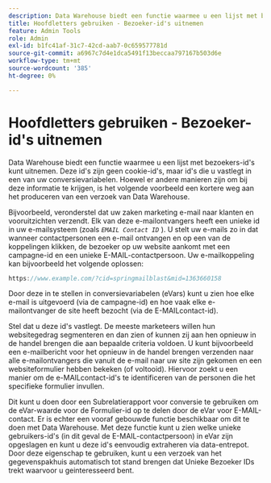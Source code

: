 ```yaml
---
description: Data Warehouse biedt een functie waarmee u een lijst met bezoekers-id's kunt uitnemen. Deze id's zijn geen cookie-id's, maar id's die u vastlegt in een van uw conversievariabelen. Hoewel er andere manieren zijn om bij deze informatie te krijgen, is het volgende voorbeeld een kortere weg aan het produceren van een verzoek van Data Warehouse.
title: Hoofdletters gebruiken - Bezoeker-id's uitnemen
feature: Admin Tools
role: Admin
exl-id: b1fc41af-31c7-42cd-aab7-0c659577781d
source-git-commit: a6967c7d4e1dca5491f13beccaa797167b503d6e
workflow-type: tm+mt
source-wordcount: '385'
ht-degree: 0%

---
```


# Hoofdletters gebruiken - Bezoeker-id&#39;s uitnemen

Data Warehouse biedt een functie waarmee u een lijst met bezoekers-id&#39;s kunt uitnemen. Deze id&#39;s zijn geen cookie-id&#39;s, maar id&#39;s die u vastlegt in een van uw conversievariabelen. Hoewel er andere manieren zijn om bij deze informatie te krijgen, is het volgende voorbeeld een kortere weg aan het produceren van een verzoek van Data Warehouse.

Bijvoorbeeld, veronderstel dat uw zaken marketing e-mail naar klanten en vooruitzichten verzendt. Elk van deze e-mailontvangers heeft een unieke id in uw e-mailsysteem (zoals *`EMAIL Contact ID`* ). U stelt uw e-mails zo in dat wanneer contactpersonen een e-mail ontvangen en op een van de koppelingen klikken, de bezoeker op uw website aankomt met een campagne-id en een unieke E-MAIL-contactpersoon. Uw e-mailkoppeling kan bijvoorbeeld het volgende oplossen:

```js
https://www.example.com/?cid=springmailblast&mid=1363660158
```

Door deze in te stellen in conversievariabelen (eVars) kunt u zien hoe elke e-mail is uitgevoerd (via de campagne-id) en hoe vaak elke e-mailontvanger de site heeft bezocht (via de E-MAILcontact-id).

Stel dat u deze id&#39;s vastlegt. De meeste marketeers willen hun websitegedrag segmenteren en dan zien of kunnen zij aan hen opnieuw in de handel brengen die aan bepaalde criteria voldoen. U kunt bijvoorbeeld een e-mailbericht voor het opnieuw in de handel brengen verzenden naar alle e-mailontvangers die vanuit de e-mail naar uw site zijn gekomen en een websiteformulier hebben bekeken (of voltooid). Hiervoor zoekt u een manier om de e-MAILcontact-id&#39;s te identificeren van de personen die het specifieke formulier invullen.

Dit kunt u doen door een Subrelatierapport voor conversie te gebruiken om de eVar-waarde voor de Formulier-id op te delen door de eVar voor E-MAIL-contact. Er is echter een vooraf gebouwde functie beschikbaar om dit te doen met Data Warehouse. Met deze functie kunt u zien welke unieke gebruikers-id&#39;s (in dit geval de E-MAIL-contactpersoon) in eVar zijn opgeslagen en kunt u deze id&#39;s eenvoudig extraheren via data-entrepot. Door deze eigenschap te gebruiken, kunt u een verzoek van het gegevenspakhuis automatisch tot stand brengen dat Unieke Bezoeker IDs trekt waarvoor u geinteresseerd bent.
